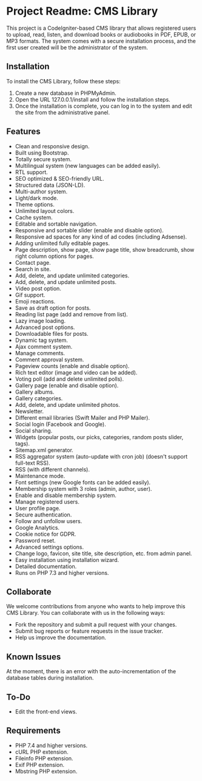 # Project Readme: CMS Library

This project is a CodeIgniter-based CMS library that allows registered users to upload, read, listen, and download books or audiobooks in PDF, EPUB, or MP3 formats. The system comes with a secure installation process, and the first user created will be the administrator of the system.

## Installation

To install the CMS Library, follow these steps:

1. Create a new database in PHPMyAdmin.
2. Open the URL 127.0.0.1/install and follow the installation steps.
3. Once the installation is complete, you can log in to the system and edit the site from the administrative panel.

## Features

- Clean and responsive design.
- Built using Bootstrap.
- Totally secure system.
- Multilingual system (new languages can be added easily).
- RTL support.
- SEO optimized & SEO-friendly URL.
- Structured data (JSON-LD).
- Multi-author system.
- Light/dark mode.
- Theme options.
- Unlimited layout colors.
- Cache system.
- Editable and sortable navigation.
- Responsive and sortable slider (enable and disable option).
- Responsive ad spaces for any kind of ad codes (including Adsense).
- Adding unlimited fully editable pages.
- Page description, show page, show page title, show breadcrumb, show right column options for pages.
- Contact page.
- Search in site.
- Add, delete, and update unlimited categories.
- Add, delete, and update unlimited posts.
- Video post option.
- Gif support.
- Emoji reactions.
- Save as draft option for posts.
- Reading list page (add and remove from list).
- Lazy image loading.
- Advanced post options.
- Downloadable files for posts.
- Dynamic tag system.
- Ajax comment system.
- Manage comments.
- Comment approval system.
- Pageview counts (enable and disable option).
- Rich text editor (image and video can be added).
- Voting poll (add and delete unlimited polls).
- Gallery page (enable and disable option).
- Gallery albums.
- Gallery categories.
- Add, delete, and update unlimited photos.
- Newsletter.
- Different email libraries (Swift Mailer and PHP Mailer).
- Social login (Facebook and Google).
- Social sharing.
- Widgets (popular posts, our picks, categories, random posts slider, tags).
- Sitemap.xml generator.
- RSS aggregator system (auto-update with cron job) (doesn't support full-text RSS).
- RSS (with different channels).
- Maintenance mode.
- Font settings (new Google fonts can be added easily).
- Membership system with 3 roles (admin, author, user).
- Enable and disable membership system.
- Manage registered users.
- User profile page.
- Secure authentication.
- Follow and unfollow users.
- Google Analytics.
- Cookie notice for GDPR.
- Password reset.
- Advanced settings options.
- Change logo, favicon, site title, site description, etc. from admin panel.
- Easy installation using installation wizard.
- Detailed documentation.
- Runs on PHP 7.3 and higher versions.

## Collaborate

We welcome contributions from anyone who wants to help improve this CMS Library. You can collaborate with us in the following ways:

- Fork the repository and submit a pull request with your changes.
- Submit bug reports or feature requests in the issue tracker.
- Help us improve the documentation.

## Known Issues

At the moment, there is an error with the auto-incrementation of the database tables during installation.

## To-Do

- Edit the front-end views.

## Requirements

- PHP 7.4 and higher versions.
- cURL PHP extension.
- Fileinfo PHP extension.
- Exif PHP extension.
- Mbstring PHP extension.
